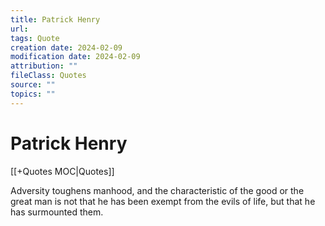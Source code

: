 ```yaml
---
title: Patrick Henry
url: 
tags: Quote
creation date: 2024-02-09
modification date: 2024-02-09
attribution: ""
fileClass: Quotes
source: ""
topics: ""
---
```


# Patrick Henry

[[+Quotes MOC|Quotes]]

Adversity toughens manhood, and the characteristic of the good or the great man is not that he has been exempt from the evils of life, but that he has surmounted them.

